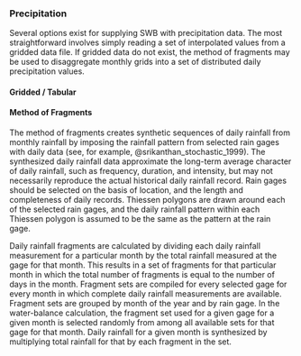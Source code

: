 ### Precipitation

Several options exist for supplying SWB with precipitation data. The most straightforward involves simply reading a set of interpolated values from a gridded data file. If gridded data do not exist, the method of fragments may be used to disaggregate monthly grids into a set of distributed daily precipitation values.

#### Gridded / Tabular

#### Method of Fragments

The method of fragments creates synthetic sequences of daily rainfall from monthly rainfall by imposing the rainfall pattern from selected rain gages with daily data (see, for example, @srikanthan_stochastic_1999). The synthesized daily rainfall data approximate the long-term average character of daily rainfall, such as frequency, duration, and intensity, but may not necessarily reproduce the actual historical daily rainfall record. Rain gages should be selected on the basis of location, and the length and completeness of daily records. Thiessen polygons are drawn around each of the selected rain gages, and the daily rainfall pattern within each Thiessen polygon is assumed to be the same as the pattern at the rain gage. 

Daily rainfall fragments are calculated by dividing each daily rainfall measurement for a particular month by the total rainfall measured at the gage for that month. This results in a set of fragments for that particular month in which the total number of fragments is equal to the number of days in the month. Fragment sets are compiled for every selected gage for every month in which complete daily rainfall measurements are available. Fragment sets are grouped by month of the year and by rain gage. In the water-balance calculation, the fragment set used for a given gage for a given month is selected randomly from among all available sets for that gage for that month. Daily rainfall for a given month is synthesized by multiplying total rainfall for that by each fragment in the set.
